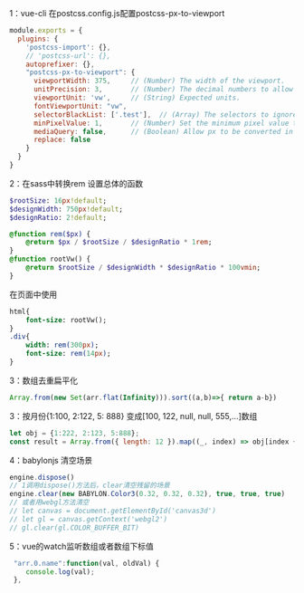 
1：vue-cli 在postcss.config.js配置postcss-px-to-viewport  
```javascript
module.exports = {
  plugins: {
    'postcss-import': {},
    // 'postcss-url': {},
    autoprefixer: {},
    "postcss-px-to-viewport": {
      viewportWidth: 375,     // (Number) The width of the viewport.
      unitPrecision: 3,       // (Number) The decimal numbers to allow the REM units to grow to.
      viewportUnit: 'vw',     // (String) Expected units.
      fontViewportUnit: "vw",
      selectorBlackList: ['.test'],  // (Array) The selectors to ignore and leave as px.
      minPixelValue: 1,       // (Number) Set the minimum pixel value to replace.
      mediaQuery: false,      // (Boolean) Allow px to be converted in media queries.
      replace: false
    }
  }
}
```  
2：在sass中转换rem
设置总体的函数  
```sass
$rootSize: 16px!default;
$designWidth: 750px!default;
$designRatio: 2!default;

@function rem($px) {
    @return $px / $rootSize / $designRatio * 1rem;
}
@function rootVw() {
    @return $rootSize / $designWidth * $designRatio * 100vmin;
}
```
在页面中使用  
```sass
html{
    font-size: rootVw();
}
.div{
    width: rem(300px);
    font-size: rem(14px);
}
```   
3：数组去重扁平化
```javascript
Array.from(new Set(arr.flat(Infinity))).sort((a,b)=>{ return a-b})
```
3：按月份{1:100, 2:122, 5: 888} 变成[100, 122, null, null, 555,...]数组
```javascript
let obj = {1:222, 2:123, 5:888};
const result = Array.from({ length: 12 }).map((_, index) => obj[index + 1] || null);
```
4：babylonjs 清空场景
```javascript
engine.dispose()
// 1调用dispose()方法后，clear清空残留的场景
engine.clear(new BABYLON.Color3(0.32, 0.32, 0.32), true, true, true)
// 或者用webgl方法清空
// let canvas = document.getElementById('canvas3d')
// let gl = canvas.getContext('webgl2')
// gl.clear(gl.COLOR_BUFFER_BIT)
```

5：vue的watch监听数组或者数组下标值
```javascript
 "arr.0.name":function(val, oldVal) {
    console.log(val);
 },
```
